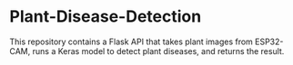 # Plant-Disease-Detection
This repository contains a Flask API that takes plant images from ESP32-CAM,  runs a Keras model to detect plant diseases, and returns the result.
